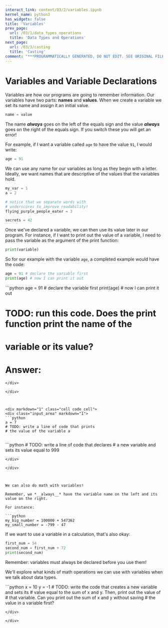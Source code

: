 ```yaml
---
interact_link: content/03/2/variables.ipynb
kernel_name: python3
has_widgets: false
title: 'Variables'
prev_page:
  url: /03/1/data_types_operations
  title: 'Data Types and Operations'
next_page:
  url: /03/3/casting
  title: 'Casting'
comment: "***PROGRAMMATICALLY GENERATED, DO NOT EDIT. SEE ORIGINAL FILES IN /content***"
---
```



# Variables and Variable Declarations

Variables are how our programs are going to remember information. Our variables have two parts: __names__ and __values__. When we create a variable we set its name and assign it an initial value.

```python
name = value
```

The name *__always__* goes on the left of the equals sign and the value *__always__* goes on the right of the equals sign. If you switch these you will get an error!

For example, if I want a variable called `age` to have the value `91`, I would write:

```python
age = 91
```

We can use any name for our variables as long as they begin with a letter. Ideally, we want names that are descriptive of the values that the variables hold. 

```python
my_var = 1
a = 2

# notice that we separate words with
# underscores to improve readability!
flying_purple_people_eater = 3 

secrets = 42
```

Once we've declared a variable, we can then use its value later in our program. For instance, if I want to print out the value of a variable, I need to pass the variable as the argument of the print function:

```python
print(variable)
```

So for our example with the variable `age`, a completed example would have the code:

```python
age = 91 # declare the variable first
print(age) # now I can print it out
```



<div markdown="1" class="cell code_cell">
<div class="input_area" markdown="1">
```python
age = 91 # declare the variable first
print(age) # now I can print it out

# TODO: run this code. Does the print function print the name of the 
# variable or its value?
# Answer: 

```
</div>

</div>



<div markdown="1" class="cell code_cell">
<div class="input_area" markdown="1">
```python
a = 7
# TODO: write a line of code that prints 
# the value of the variable a


```
</div>

</div>



<div markdown="1" class="cell code_cell">
<div class="input_area" markdown="1">
```python
# TODO: write a line of code that declares
# a new variable and sets its value equal to 999

```
</div>

</div>



We can also do math with variables!  

Remember, we *__always__* have the variable name on the left and its value on the right. 

For instance:

```python
my_big_number = 100000 + 547362
my_small_number = -799 - 47
```

If we want to use a variable in a calculation, that's also okay:

```python
first_num = 54
second_num = first_num + 72
print(second_num)
```

Remember: variables must always be declared before you use them! 

We'll explore what kinds of math operations we can use with variables when we talk about data types.



<div markdown="1" class="cell code_cell">
<div class="input_area" markdown="1">
```python
x = 10
y = -1
# TODO: write the code that creates a new variable and sets its 
# value equal to the sum of x and y. Then, print out the value of 
# that variable. Can you print out the sum of x and y without saving 
# the value in a variable first?

```
</div>

</div>

